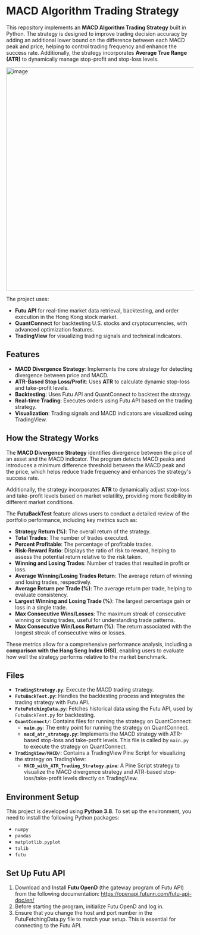 # MACD Algorithm Trading Strategy

This repository implements an **MACD Algorithm Trading Strategy** built in Python. The strategy is designed to improve trading decision accuracy by adding an additional lower bound on the difference between each MACD peak and price, helping to control trading frequency and enhance the success rate. Additionally, the strategy incorporates **Average True Range (ATR)** to dynamically manage stop-profit and stop-loss levels.


<img src="https://github.com/user-attachments/assets/ff5eed5d-e7cc-45fa-ba4d-b2f8f8129bc0" alt="image" width="600"/>


The project uses:
- **Futu API** for real-time market data retrieval, backtesting, and order execution in the Hong Kong stock market.
- **QuantConnect** for backtesting U.S. stocks and cryptocurrencies, with advanced optimization features.
- **TradingView** for visualizing trading signals and technical indicators.

## Features
- **MACD Divergence Strategy**: Implements the core strategy for detecting divergence between price and MACD.
- **ATR-Based Stop Loss/Profit**: Uses **ATR** to calculate dynamic stop-loss and take-profit levels.
- **Backtesting**: Uses Futu API and QuantConnect to backtest the strategy.
- **Real-time Trading**: Executes orders using Futu API based on the trading strategy.
- **Visualization**: Trading signals and MACD indicators are visualized using TradingView.

## How the Strategy Works  
The **MACD Divergence Strategy** identifies divergence between the price of an asset and the MACD indicator. The program detects MACD peaks and introduces a minimum difference threshold between the MACD peak and the price, which helps reduce trade frequency and enhances the strategy's success rate.

Additionally, the strategy incorporates **ATR** to dynamically adjust stop-loss and take-profit levels based on market volatility, providing more flexibility in different market conditions.

The **FutuBackTest** feature allows users to conduct a detailed review of the portfolio performance, including key metrics such as:
- **Strategy Return (%)**: The overall return of the strategy.
- **Total Trades**: The number of trades executed.
- **Percent Profitable**: The percentage of profitable trades.
- **Risk-Reward Ratio**: Displays the ratio of risk to reward, helping to assess the potential return relative to the risk taken.
- **Winning and Losing Trades**: Number of trades that resulted in profit or loss.
- **Average Winning/Losing Trades Return**: The average return of winning and losing trades, respectively.
- **Average Return per Trade (%)**: The average return per trade, helping to evaluate consistency.
- **Largest Winning and Losing Trade (%)**: The largest percentage gain or loss in a single trade.
- **Max Consecutive Wins/Losses**: The maximum streak of consecutive winning or losing trades, useful for understanding trade patterns.
- **Max Consecutive Win/Loss Return (%)**: The return associated with the longest streak of consecutive wins or losses.

These metrics allow for a comprehensive performance analysis, including a **comparison with the Hang Seng Index (HSI)**, enabling users to evaluate how well the strategy performs relative to the market benchmark.
## Files
- **`TradingStrategy.py`**: Execute the MACD trading strategy.
- **`FutuBackTest.py`**: Handles the backtesting process and integrates the trading strategy with Futu API.
- **`FutuFetchingData.py`**: Fetches historical data using the Futu API, used by `FutuBackTest.py` for backtesting.
- **`QuantConnect/`**: Contains files for running the strategy on QuantConnect:
  - **`main.py`**: The entry point for running the strategy on QuantConnect.
  - **`macd_atr_strategy.py`**: Implements the MACD strategy with ATR-based stop-loss and take-profit levels. This file is called by `main.py` to execute the strategy on QuantConnect.
- **`TradingView/MACD/`**: Contains a TradingView Pine Script for visualizing the strategy on TradingView:
  - **`MACD_with_ATR_Trading_Strategy.pine`**: A Pine Script strategy to visualize the MACD divergence strategy and ATR-based stop-loss/take-profit levels directly on TradingView.

## Environment Setup

This project is developed using **Python 3.8**. To set up the environment, you need to install the following Python packages:

- `numpy`
- `pandas`
- `matplotlib.pyplot`
- `talib`
- `futu`

## Set Up Futu API

1. Download and Install **Futu OpenD** (the gateway program of Futu API) from the following documentation: https://openapi.futunn.com/futu-api-doc/en/
2. Before starting the program, initialize Futu OpenD and log in.
3. Ensure that you change the host and port number in the FutuFetchingData.py file to match your setup. This is essential for connecting to the Futu API.
